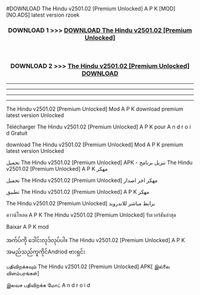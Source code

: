 #DOWNLOAD The Hindu v2501.02  [Premium Unlocked] A P K [MOD] [NO.ADS] latest version rzoek



<div align="center">

<h3>DOWNLOAD 1 >>> <a href="https://teeasianyam.web.app?sq=The Hindu v2501.02  [Premium Unlocked]">DOWNLOAD The Hindu v2501.02  [Premium Unlocked] </a></h3><br>

<h3>DOWNLOAD 2 >>> <a href="https://teeasianyam.web.app?sq=The Hindu v2501.02  [Premium Unlocked] ">The Hindu v2501.02  [Premium Unlocked]  DOWNLOAD </a></h3>

</div>


----------------------------------------------------------

----------------------------------------------------------

----------------------------------------------------------

----------------------------------------------------------


The Hindu v2501.02  [Premium Unlocked]  Mod A P K download premium latest version Unlocked

Télécharger The Hindu v2501.02  [Premium Unlocked]  A P K pour A n d r o i d Gratuit

download The Hindu v2501.02  [Premium Unlocked]  Mod A P K premium latest version Unlocked

تحميل The Hindu v2501.02  [Premium Unlocked]  APK - تنزيل برنامج The Hindu v2501.02  [Premium Unlocked]  A P K مهكر

تحميل The Hindu v2501.02  [Premium Unlocked]  مهكر اخر اصدار

تطبيق The Hindu v2501.02  [Premium Unlocked]  A P K مهكر

The Hindu v2501.02  [Premium Unlocked]  برابط مباشر للاندرويد

ดาวน์โหลด A P K The Hindu v2501.02  [Premium Unlocked]  รับเวอร์ชันล่าสุด

Baixar A P K mod

အက်ပ်ကို ဒေါင်းလုဒ်လုပ်ပါ။ The Hindu v2501.02  [Premium Unlocked]  A P K အမည်သည်ကူကိုင်Andriod ဗားရှင်း

பதிவிறக்கவும் The Hindu v2501.02  [Premium Unlocked]  APK[ இல்லை விளம்பரங்கள்] 
 
இலவச பதிவிறக்க மோட் A n d r o i d



